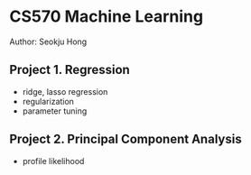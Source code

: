 # CS570 Machine Learning

Author: Seokju Hong

## Project 1. Regression

- ridge, lasso regression
- regularization
- parameter tuning

## Project 2. Principal Component Analysis

- profile likelihood
